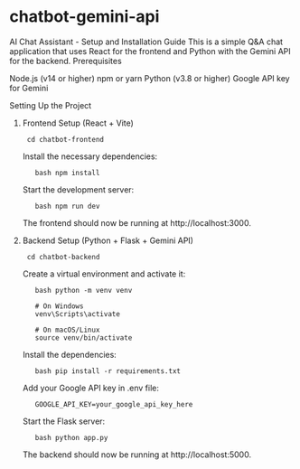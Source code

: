# chatbot-gemini-api

AI Chat Assistant - Setup and Installation Guide
This is a simple Q&A chat application that uses React for the frontend and Python with the Gemini API for the backend.
Prerequisites

Node.js (v14 or higher)
npm or yarn
Python (v3.8 or higher)
Google API key for Gemini

Setting Up the Project
1. Frontend Setup (React + Vite)

        cd chatbot-frontend

      Install the necessary dependencies:
      
          bash npm install
      
      Start the development server:
      
          bash npm run dev
      The frontend should now be running at http://localhost:3000.

2. Backend Setup (Python + Flask + Gemini API)

        cd chatbot-backend

      Create a virtual environment and activate it:
      
          bash python -m venv venv
      
          # On Windows
          venv\Scripts\activate
          
          # On macOS/Linux
          source venv/bin/activate
      
      Install the dependencies:
      
          bash pip install -r requirements.txt
      
      Add your Google API key in .env file:
      
          GOOGLE_API_KEY=your_google_api_key_here
      
      Start the Flask server:
      
          bash python app.py
      The backend should now be running at http://localhost:5000.
